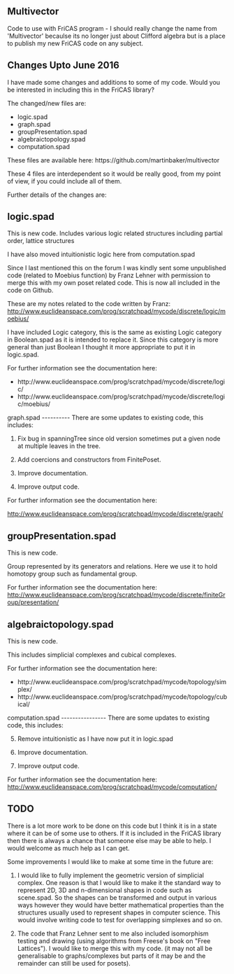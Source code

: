 Multivector
-----------
Code to use with FriCAS program - I should really change the name from 'Multivector' becaulse its no longer just about Clifford algebra but is a place to publish my new FriCAS code on any subject.

Changes Upto June 2016
----------------------
I have made some changes and additions to some of my code. Would you be interested in including this in the FriCAS library?

The changed/new files are:

<ul>
  <li>logic.spad</li>
  <li>graph.spad</li>
  <li>groupPresentation.spad</li>
  <li>algebraictopology.spad</li>
  <li>computation.spad</li>
</ul>
These files are available here:
https://github.com/martinbaker/multivector

These 4 files are interdependent so it would be really good, from my point of view, if you could include all of them.

Further details of the changes are:

logic.spad
----------
This is new code. Includes various logic related structures including partial order, lattice structures

I have also moved intuitionistic logic here from computation.spad

Since I last mentioned this on the forum I was kindly sent some unpublished code (related to Moebius function) by Franz Lehner with permission to merge this with my own poset related code. This is now all included in the code on Github.

These are my notes related to the code written by Franz:
http://www.euclideanspace.com/prog/scratchpad/mycode/discrete/logic/moebius/

I have included Logic category, this is the same as existing Logic
category in Boolean.spad as it is intended to replace it. Since this
category is more general than just Boolean I thought it more appropriate
to put it in logic.spad. 

For further information see the documentation here:<ul>
  <li>http://www.euclideanspace.com/prog/scratchpad/mycode/discrete/logic/</li>
  <li>http://www.euclideanspace.com/prog/scratchpad/mycode/discrete/logic/moebius/</li>
</ul>
graph.spad
----------
There are some updates to existing code, this includes:

1) Fix bug in spanningTree since old version sometimes put a given node at multiple leaves in the tree.

2) Add coercions and constructors from FinitePoset.

3) Improve documentation.

4) Improve output code.

For further information see the documentation here:

http://www.euclideanspace.com/prog/scratchpad/mycode/discrete/graph/

groupPresentation.spad
----------------------
This is new code.

Group represented by its generators and relations.
Here we use it to hold homotopy group such as fundamental group.

For further information see the documentation here:
http://www.euclideanspace.com/prog/scratchpad/mycode/discrete/finiteGroup/presentation/

algebraictopology.spad
----------------------
This is new code.

This includes simplicial complexes and cubical complexes.

For further information see the documentation here:<ul>
  <li>http://www.euclideanspace.com/prog/scratchpad/mycode/topology/simplex/</li>
  <li>http://www.euclideanspace.com/prog/scratchpad/mycode/topology/cubical/</li>
</ul>
computation.spad
----------------
There are some updates to existing code, this includes:

5) Remove intuitionistic as I have now put it in logic.spad

6) Improve documentation.

7) Improve output code.

For further information see the documentation here:
http://www.euclideanspace.com/prog/scratchpad/mycode/computation/

TODO
----
There is a lot more work to be done on this code but I think it is in a state where it can be of some use to others. If it is included in the FriCAS library then there is always a chance that someone else may be able to help. I would welcome as much help as I can get.

Some improvements I would like to make at some time in the future are:

1) I would like to fully implement the geometric version of simplicial complex. One reason is that I would like to make it the standard way to represent 2D, 3D and n-dimensional shapes in code such as scene.spad. So the shapes can be transformed and output in various ways however they would have better mathematical properties than the structures usually used to represent shapes in computer science. This would involve writing code to test for overlapping simplexes and so on.

2) The code that Franz Lehner sent to me also included isomorphism testing and drawing (using algorithms from Freese's book on "Free Lattices"). I would like to merge this with my code. (it may not all be generalisable to graphs/complexes but parts of it may be and the remainder can still be used for posets).



